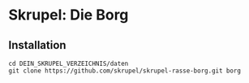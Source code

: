 # Skrupel: Die Borg

## Installation

    cd DEIN_SKRUPEL_VERZEICHNIS/daten
    git clone https://github.com/skrupel/skrupel-rasse-borg.git borg
